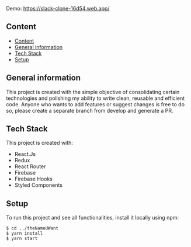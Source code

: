 Demo: https://slack-clone-16d54.web.app/

## Content
- [Content](#content)
- [General information](#general-information)
- [Tech Stack](#tech-stack)
- [Setup](#setup)

## General information
This project is created with the simple objective of consolidating certain technologies and polishing my ability to write clean, reusable and efficient code. Anyone who wants to add features or suggest changes is free to do so, please create a separate branch from develop and generate a PR.

## Tech Stack
This project is created with:
* React.Js
* Redux
* React Router
* Firebase
* Firebase Hooks
* Styled Components

## Setup
To run this project and see all functionalities, install it locally using npm:

```
$ cd ../theNameUWant
$ yarn install
$ yarn start
```
